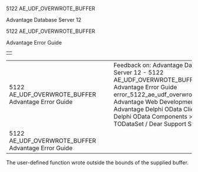 5122 AE\_UDF\_OVERWROTE\_BUFFER




Advantage Database Server 12  

5122 AE\_UDF\_OVERWROTE\_BUFFER

Advantage Error Guide

|  |
| --- |
|  |

|  |  |  |  |  |
| --- | --- | --- | --- | --- |
| 5122 AE\_UDF\_OVERWROTE\_BUFFER  Advantage Error Guide |  |  | Feedback on: Advantage Database Server 12 - 5122 AE\_UDF\_OVERWROTE\_BUFFER Advantage Error Guide error\_5122\_ae\_udf\_overwrote\_buffer Advantage Web Development > Advantage Delphi OData Client > Delphi OData Components > TODataSet / Dear Support Staff, |  |
| 5122 AE\_UDF\_OVERWROTE\_BUFFER  Advantage Error Guide |  |  |  |  |

The user-defined function wrote outside the bounds of the supplied buffer.